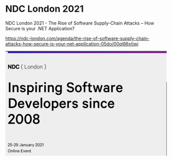 # NDC London 2021

NDC London 2021 - The Rise of Software Supply-Chain Attacks – How Secure is your .NET Application?

https://ndc-london.com/agenda/the-rise-of-software-supply-chain-attacks-how-secure-is-your-net-application-05do/00ql86xtiwj

![NDC London 2021](ndclondon2021.png?raw=true "NDC London 2021")
